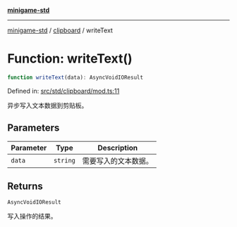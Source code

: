 [**minigame-std**](../../../README.md)

***

[minigame-std](../../../README.md) / [clipboard](../README.md) / writeText

# Function: writeText()

```ts
function writeText(data): AsyncVoidIOResult
```

Defined in: [src/std/clipboard/mod.ts:11](https://github.com/JiangJie/minigame-std/blob/ff3594872b1efbdbc13aabe99588385e855b50dc/src/std/clipboard/mod.ts#L11)

异步写入文本数据到剪贴板。

## Parameters

| Parameter | Type | Description |
| ------ | ------ | ------ |
| `data` | `string` | 需要写入的文本数据。 |

## Returns

`AsyncVoidIOResult`

写入操作的结果。
